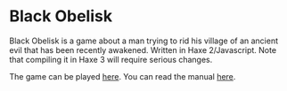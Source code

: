 # Black Obelisk

Black Obelisk is a game about a man trying to rid his village of an ancient evil that has been recently awakened. Written in Haxe 2/Javascript. Note that compiling it in Haxe 3 will require serious changes.

The game can be played [here](http://www.in-fi-del.net/static/obelisk/index.html). You can read the manual [here](https://github.com/infidel-/obelisk/blob/wiki/Manual.md).

